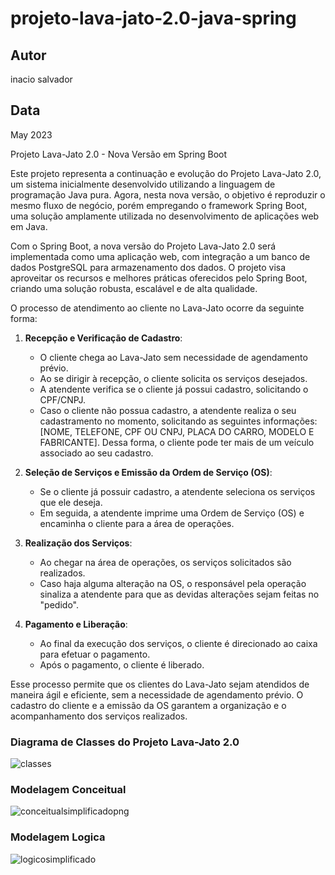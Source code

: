 # projeto-lava-jato-2.0-java-spring

## Autor
inacio salvador

## Data
May 2023

Projeto Lava-Jato 2.0 - Nova Versão em Spring Boot

Este projeto representa a continuação e evolução do Projeto Lava-Jato 2.0, um sistema inicialmente desenvolvido utilizando a linguagem de programação Java pura. Agora, nesta nova versão, o objetivo é reproduzir o mesmo fluxo de negócio, porém empregando o framework Spring Boot, uma solução amplamente utilizada no desenvolvimento de aplicações web em Java.

Com o Spring Boot, a nova versão do Projeto Lava-Jato 2.0 será implementada como uma aplicação web, com integração a um banco de dados PostgreSQL para armazenamento dos dados. O projeto visa aproveitar os recursos e melhores práticas oferecidos pelo Spring Boot, criando uma solução robusta, escalável e de alta qualidade.

O processo de atendimento ao cliente no Lava-Jato ocorre da seguinte forma:

1. **Recepção e Verificação de Cadastro**:
   - O cliente chega ao Lava-Jato sem necessidade de agendamento prévio.
   - Ao se dirigir à recepção, o cliente solicita os serviços desejados.
   - A atendente verifica se o cliente já possui cadastro, solicitando o CPF/CNPJ.
   - Caso o cliente não possua cadastro, a atendente realiza o seu cadastramento no momento, solicitando as seguintes informações: [NOME, TELEFONE, CPF OU CNPJ, PLACA DO CARRO, MODELO E FABRICANTE]. Dessa forma, o cliente pode ter mais de um veículo associado ao seu cadastro.

2. **Seleção de Serviços e Emissão da Ordem de Serviço (OS)**:
   - Se o cliente já possuir cadastro, a atendente seleciona os serviços que ele deseja.
   - Em seguida, a atendente imprime uma Ordem de Serviço (OS) e encaminha o cliente para a área de operações.

3. **Realização dos Serviços**:
   - Ao chegar na área de operações, os serviços solicitados são realizados.
   - Caso haja alguma alteração na OS, o responsável pela operação sinaliza a atendente para que as devidas alterações sejam feitas no "pedido".

4. **Pagamento e Liberação**:
   - Ao final da execução dos serviços, o cliente é direcionado ao caixa para efetuar o pagamento.
   - Após o pagamento, o cliente é liberado.

Esse processo permite que os clientes do Lava-Jato sejam atendidos de maneira ágil e eficiente, sem a necessidade de agendamento prévio. O cadastro do cliente e a emissão da OS garantem a organização e o acompanhamento dos serviços realizados.


### Diagrama de Classes do Projeto Lava-Jato 2.0


![classes](https://github.com/inaciosalvador/projeto-lava-jato-2.0-java-spring/assets/112987249/36e74b7f-0a7f-4633-bfed-dc37ce3d8619)





### Modelagem Conceitual

![conceitualsimplificadopng](https://github.com/inaciosalvador/projeto-lava-jato-2.0-java-spring/assets/112987249/e4bc5454-8935-4208-9d9b-7cdede100960)


### Modelagem Logica

![logicosimplificado](https://github.com/inaciosalvador/projeto-lava-jato-2.0-java-spring/assets/112987249/f43ace66-bd53-498c-a504-aa21d2fd1aee)





